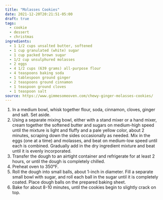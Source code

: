 ```yaml
---
title: "Molasses Cookies"
date: 2021-12-20T20:21:51-05:00
draft: true
tags:
  - cookie
  - dessert
  - christmas
ingredients:
  - 1 1/2 cups unsalted butter, softened
  - 1 cup granulated (white) sugar
  - 1 cup packed brown sugar
  - 1/2 cup unsulphured molasses
  - 2 eggs
  - 4 1/2 cups (639 grams) all-purpose flour
  - 4 teaspoons baking soda
  - 1 tablespoon ground ginger
  - 2 teaspoons ground cinnamon
  - 1 teaspoon ground cloves
  - 1 teaspoon salt
source: https://www.gimmesomeoven.com/chewy-ginger-molasses-cookies/
---
```


1. In a medium bowl, whisk together flour, soda, cinnamon, cloves, ginger and salt. Set aside.
2. Using a separate mixing bowl, either with a stand mixer or a hand mixer, cream together the softened butter and sugars on medium-high speed until the mixture is light and fluffy and a pale yellow color, about 2 minutes, scraping down the sides occasionally as needed. Mix in the eggs (one at a time) and molasses, and beat on medium-low speed until each is combined. Gradually add in the dry ingredient mixture and beat until it is evenly incorporated.
3. Transfer the dough to an airtight container and refrigerate for at least 2 hours, or until the dough is completely chilled.
4. Preheat oven to 350°F.
5. Roll the dough into small balls, about 1-inch in diameter. Fill a separate small bowl with sugar, and roll each ball in the sugar until it is completely coated. Place dough balls on the prepared baking sheet.
6. Bake for about 8-10 minutes, until the cookies begin to slightly crack on top.
